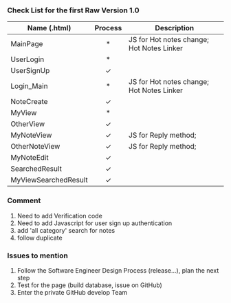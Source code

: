### Check List for the first Raw Version 1.0
| Name (.html)          | Process   | Description |
| ----------------------|:---------:|-------------|
| MainPage              |   *       | JS for Hot notes change; Hot Notes Linker |
| UserLogin             |   *       |             |
| UserSignUp            |   ✓       |             |
| Login_Main            |   *       | JS for Hot notes change; Hot Notes Linker |
| NoteCreate            |   ✓       |             |
| MyView                |   *       |             |
| OtherView             |   ✓       |             |
| MyNoteView            |   ✓       | JS for Reply method; |
| OtherNoteView         |   ✓       | JS for Reply method; |
| MyNoteEdit            |   ✓       |             |
| SearchedResult        |   ✓       |             |
| MyViewSearchedResult  |   ✓       |             ||

### Comment
1. Need to add Verification code
2. Need to add Javascript for user sign up authentication
3. add 'all category' search for notes
4. follow duplicate

### Issues to mention
1. Follow the Software Engineer Design Process (release...), plan the next step
2. Test for the page (build database, issue on GitHub)
3. Enter the private GitHub develop Team
